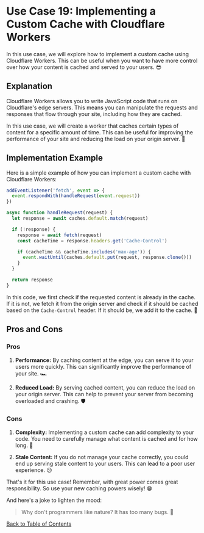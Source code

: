 # Use Case 19: Implementing a Custom Cache with Cloudflare Workers

In this use case, we will explore how to implement a custom cache using Cloudflare Workers. This can be useful when you want to have more control over how your content is cached and served to your users. 😎

## Explanation

Cloudflare Workers allows you to write JavaScript code that runs on Cloudflare's edge servers. This means you can manipulate the requests and responses that flow through your site, including how they are cached.

In this use case, we will create a worker that caches certain types of content for a specific amount of time. This can be useful for improving the performance of your site and reducing the load on your origin server. 🚀

## Implementation Example

Here is a simple example of how you can implement a custom cache with Cloudflare Workers:

```javascript
addEventListener('fetch', event => {
  event.respondWith(handleRequest(event.request))
})

async function handleRequest(request) {
  let response = await caches.default.match(request)

  if (!response) {
    response = await fetch(request)
    const cacheTime = response.headers.get('Cache-Control')

    if (cacheTime && cacheTime.includes('max-age')) {
      event.waitUntil(caches.default.put(request, response.clone()))
    }
  }

  return response
}
```

In this code, we first check if the requested content is already in the cache. If it is not, we fetch it from the origin server and check if it should be cached based on the `Cache-Control` header. If it should be, we add it to the cache. 🧠

## Pros and Cons

### Pros

1. **Performance:** By caching content at the edge, you can serve it to your users more quickly. This can significantly improve the performance of your site. 🏎️

2. **Reduced Load:** By serving cached content, you can reduce the load on your origin server. This can help to prevent your server from becoming overloaded and crashing. 🛡️

### Cons

1. **Complexity:** Implementing a custom cache can add complexity to your code. You need to carefully manage what content is cached and for how long. 🤔

2. **Stale Content:** If you do not manage your cache correctly, you could end up serving stale content to your users. This can lead to a poor user experience. 😕

That's it for this use case! Remember, with great power comes great responsibility. So use your new caching powers wisely! 😁

And here's a joke to lighten the mood:

> Why don't programmers like nature? It has too many bugs. 🐛

[Back to Table of Contents](../table_of_contents.md)